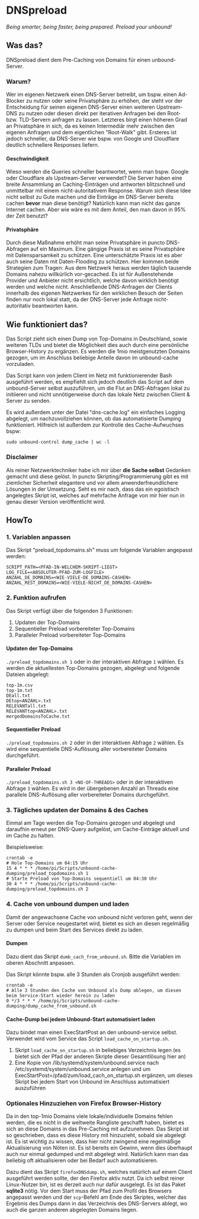 # DNSpreload
*Being smarter, being faster, being prepared. Preload your unbound!*

## Was das?
DNSpreload dient dem Pre-Caching von Domains für einen unbound-Server.

### Warum?
Wer im eigenen Netzwerk einen DNS-Server betreibt, um bspw. einen Ad-Blocker zu nutzen oder seine Privatsphäre zu erhöhen, der steht vor der Entscheidung für seinen eigenen DNS-Server einen weiteren Upstream-DNS zu nutzen oder diesen direkt per iterativen Anfragen bei den Root- bzw. TLD-Servern anfragen zu lassen. 
Letzteres birgt einen höheren Grad an Privatsphäre in sich, da es keinen Intermediär mehr zwischen den eigenen Anfragen und dem eigentlichen "Root-Walk" gibt. Ersteres ist jedoch schneller, da DNS-Server wie bspw. von Google und Cloudflare deutlich schnellere Responses liefern.

#### Geschwindigkeit
Wieso werden die Queries schneller beantwortet, wenn man bspw. Google oder Cloudflare als Upstream-Server verwendet?
Die Server haben eine breite Ansammlung an Caching-Einträgen und antworten blitzschnell und unmittelbar mit einem nicht-autoritativem Response. Warum sich diese Idee nicht selbst zu Gute machen und die Einträge im DNS-Server bereits cachen **bevor** man diese benötigt? 
Natürlich kann man nicht das ganze Internet cachen. Aber wie wäre es mit dem Anteil, den man davon in 95% der Zeit benutzt?

#### Privatsphäre
Durch diese Maßnahme erhöht man seine Privatsphäre in puncto DNS-Abfragen auf ein Maximum. Eine gängige Praxis ist es seine Privatsphäre mit Datensparsamkeit zu schützen. Eine unterschätzte Praxis ist es aber auch seine Daten mit Daten-Flooding zu schützen. Hier kommen beide Strategien zum Tragen:
Aus dem Netzwerk heraus werden täglich tausende Domains nahezu willkürlich vor-gecached. Es ist für Außenstehende Provider und Anbieter nicht ersichtlich, welche davon wirklich benötigt werden und welche nicht. Anschließende DNS-Anfragen der Clients innerhalb des eigenen Netzwerkes für den wirklichen Besuch der Seiten finden nur noch lokal statt, da der DNS-Server jede Anfrage nicht-autoritativ beantworten kann.

## Wie funktioniert das?
Das Script zieht sich einen Dump von Top-Domains in Deutschland, sowie weiteren TLDs und bietet die Möglichkeit dies auch durch eine persönliche Browser-History zu ergänzen. Es werden die 1mio meistgenutzten Domains gezogen, um im Anschluss beliebige Anteile davon im unbound-cache vorzuladen.

Das Script kann von jedem Client im Netz mit funktionierender Bash ausgeführt werden, es empfiehlt sich jedoch deutlich das Script auf dem unbound-Server selbst auszuführen, um die Flut an DNS-Abfragen lokal zu initiieren und nicht unnötigerweise durch das lokale Netz zwischen Client & Server zu senden.

Es wird außerdem unter der Datei "dns-cache.log" ein einfaches Logging abgelegt, um nachzuvollziehen können, ob das automatisierte Dumping funktioniert.
Hilfreich ist außerdem zur Kontrolle des Cache-Aufwuchses bspw:

`sudo unbound-control dump_cache | wc -l`

### Disclaimer
Als reiner Netzwerktechniker habe ich mir über **die Sache selbst** Gedanken gemacht und diese gelöst. In puncto Skripting/Programmierung gibt es mit ziemlicher Sicherheit elegantere und vor allem anwenderfreundlichere Lösungen in der Umsetzung. Seht es mir nach, dass das ein egoistisch angelegtes Skript ist, welches auf mehrfache Anfrage von mir hier nun in genau dieser Version veröffentlicht wird.

## HowTo
### 1. Variablen anpassen
Das Skript "preload_topdomains.sh" muss um folgende Variablen angepasst werden:
```
SCRIPT_PATH=<PFAD-IN-WELCHEM-SKRIPT-LIEGT>
LOG_FILE=<ABSOLUTER-PFAD-ZUM-LOGFILE>
ANZAHL_DE_DOMAINS=<WIE-VIELE-DE_DOMAINS-CASHEN>
ANZAHL_REST_DOMAINS=<WIE-VIELE-NICHT_DE_DOMAINS-CASHEN>
```

### 2. Funktion aufrufen
Das Skript verfügt über die folgenden 3 Funktionen:

1. Updaten der Top-Domains
2. Sequentieller Preload vorbereiteter Top-Domains
3. Paralleler Preload vorbereiteter Top-Domains

#### Updaten der Top-Domains
`./preload_topdomains.sh 1` oder in der interaktiven Abfrage `1` wählen.
Es werden die aktuellesten Top-Domains gezogen, abgelegt und folgende Dateien abgelegt:
```
top-1m.csv
top-1m.txt
DEall.txt
DEtop<ANZAHL>.txt
RELEVANTall.txt
RELEVANTtop<ANZAHL>.txt
mergedDomainsToCache.txt
```

#### Sequentieller Preload
`./preload_topdomains.sh 2` oder in der interaktiven Abfrage `2` wählen.
Es wird eine sequentielle DNS-Auflösung aller vorbereiteter Domains durchgeführt.

#### Paralleler Preload
`./preload_topdomains.sh 3 <NO-OF-THREADS>` oder in der interaktiven Abfrage `3` wählen.
Es wird in der übergebenen Anzahl an Threads eine parallele DNS-Auflösung aller vorbereiteter Domains durchgeführt.

### 3. Tägliches updaten der Domains & des Caches
Einmal am Tage werden die Top-Domains gezogen und abgelegt und daraufhin erneut per DNS-Query aufgelöst, um Cache-Einträge aktuell und im Cache zu halten.

Beispielsweise:
```
crontab -e
# Hole Top-Domains um 04:15 Uhr
15 4 * * * /home/pi/Scripts/unbound-cache-dumping/preload_topdomains.sh 1
# Starte Preload von Top-Domains sequentiell um 04:30 Uhr
30 4 * * * /home/pi/Scripts/unbound-cache-dumping/preload_topdomains.sh 2
```

### 4. Cache von unbound dumpen und laden
Damit der angewachsene Cache von unbound nicht verloren geht, wenn der Server oder Service neugestartet wird, bietet es sich an diesen regelmäßig zu dumpen und beim Start des Services direkt zu laden.

#### Dumpen
Dazu dient das Skript `dumb_cach_from_unbound.sh`. Bitte die Variablen im oberen Abschnitt anpassen.

Das Skript könnte bspw. alle 3 Stunden als Cronjob ausgeführt werden:
```
crontab -e
# Alle 3 Stunden den Cache von Unbound als Dump ablegen, um diesen beim Service-Start wieder herein zu laden
0 */3 * * * /home/pi/Scripts/unbound-cache-dumping/dump_cache_from_unbound.sh
```

#### Cache-Dump bei jedem Unbound-Start automatisiert laden
Dazu bindet man einen ExecStartPost an den unbound-service selbst. Verwendet wird vom Service das Script `load_cache_on_startup.sh`.
1. Skript `load_cache_on_startup.sh` in beliebiges Verzeichnis legen (es bietet sich der Pfad der anderen Skripte dieser Gesamtlösung hier an)
2. Eine Kopie von /lib/systemd/system/unbound.service nach /etc/systemd/system/unbound.service anlegen und um ExecStartPost=/pfad/zum/load_cach_on_startup.sh ergänzen, um dieses Skript bei jedem Start von Unbound im Anschluss automatisiert auszuführen


### Optionales Hinzuziehen von Firefox Browser-History
Da in den top-1mio Domains viele lokale/individuelle Domains fehlen werden, die es nicht in die weltweite Rangliste geschafft haben, bietet es sich an diese Domains in das Pre-Caching mit aufzunehmen. Das Skript ist so geschrieben, dass es diese History mit hinzuzieht, sobald sie abgelegt ist. 
Es ist wichtig zu wissen, dass hier nicht zwingend eine regelmäßige Aktualisierung von Nöten ist. Es ist bereits ein Gewinn, wenn dies überhaupt auch nur einmal gedumped und mit abgelegt wird. Natürlich kann man das beliebig oft aktualisieren oder bei Bedarf auch automatisieren.

Dazu dient das Skript `firefoxDNSdump.sh`, welches natürlich auf einem Client ausgeführt werden sollte, der den Firefox aktiv nutzt.
Da ich selbst reiner Linux-Nutzer bin, ist es derzeit auch nur dafür ausgelegt. Es ist das Paket **sqlite3** nötig. Vor dem Start muss der Pfad zum Profil des Browsers angepasst werden und der `scp`-Befehl am Ende des Skriptes, welcher das Ergebnis des Dumps dann in das Verzeichnis des DNS-Servers ablegt, wo auch die ganzen anderen abgelegten Domains liegen.
